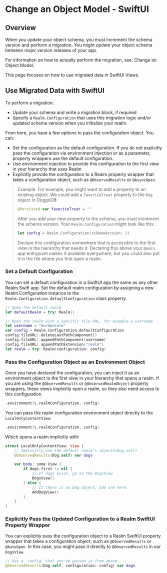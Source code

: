 # Change an Object Model - SwiftUI
## Overview
When you update your object schema, you must increment the schema version
and perform a migration. You might update your object schema between major
version releases of your app.

For information on how to actually perform the migration, see:
Change an Object Model.

This page focuses on how to use migrated data in SwiftUI Views.

## Use Migrated Data with SwiftUI
To perform a migration:

- Update your schema and write a migration block, if required
- Specify a `Realm.Configuration`
that uses this migration logic and/or updated schema version when you
initialize your realm.

From here, you have a few options to pass the configuration object. You can:

- Set the configuration as the default configuration. If you do not explicitly pass the
configuration via environment injection or as a parameter, property
wrappers use the default configuration.
- Use environment injection to provide this configuration to the first view
in your hierarchy that uses Realm
- Explicitly provide the configuration to a Realm property wrapper that takes
a configuration object, such as `@ObservedResults` or `@AsyncOpen`.

> Example:
> For example, you might want to add a property to an existing object. We
could add a `favoriteTreat` property to the `Dog` object in DoggoDB:
>
> ```swift
> @Persisted var favoriteTreat = ""
> ```
>
> After you add your new property to the schema, you must increment the
schema version. Your `Realm.Configuration` might look like this:
>
> ```swift
> let config = Realm.Configuration(schemaVersion: 2)
>
> ```
>
> Declare this configuration somewhere that is accessible to the first view
in the hierarchy that needs it. Declaring this above your `@main` app
entrypoint makes it available everywhere, but you could also put it in
the file where you first open a realm.
>

### Set a Default Configuration
You can set a default configuration in a SwiftUI app the same as any other
Realm Swift app. Set the default realm configuration by assigning a new
Realm.Configuration instance to the `Realm.Configuration.defaultConfiguration`
class property.

```swift
// Open the default realm
let defaultRealm = try! Realm()

// Open the realm with a specific file URL, for example a username
let username = "GordonCole"
var config = Realm.Configuration.defaultConfiguration
config.fileURL!.deleteLastPathComponent()
config.fileURL!.appendPathComponent(username)
config.fileURL!.appendPathExtension("realm")
let realm = try! Realm(configuration: config)

```

### Pass the Configuration Object as an Environment Object
Once you have declared the configuration, you can inject it as an environment
object to the first view in your hierarchy that opens a realm. If you are
using the `@ObservedResults` or `@ObservedRealmObject` property wrappers,
these views implicitly open a realm, so they also need access to this
configuration.

```swift
.environment(\.realmConfiguration, config)
```

You can pass the realm configuration environment object directly
to the `LocalOnlyContentView`:

```swift
.environment(\.realmConfiguration, config)

```

Which opens a realm implicitly with:

```swift
struct LocalOnlyContentView: View {
    // Implicitly use the default realm's objects(Dog.self)
    @ObservedResults(Dog.self) var dogs

    var body: some View {
        if dogs.first != nil {
            // If dogs exist, go to the DogsView
            DogsView()
        } else {
            // If there is no Dog object, add one here.
            AddDogView()
        }
    }
}

```

### Explicitly Pass the Updated Configuration to a Realm SwiftUI Property Wrapper
You can explicitly pass the configuration object to a Realm SwiftUI
property wrapper that takes a configuration object, such as `@ObservedResults`
or `@AutoOpen`. In this case, you might pass it directly to `@ObservedResults`
in our `DogsView`.

```swift
// Use a `config` that you've passed in from above.
@ObservedResults(Dog.self, configuration: config) var dogs
```
